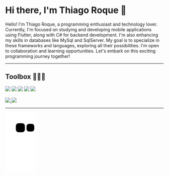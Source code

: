 <h1>Hi there, I'm Thiago Roque 🤖</h1>
<p>
  Hello! I'm Thiago Roque, a programming enthusiast and technology lover. Currently, I'm focused on studying and developing mobile applications using Flutter, along with C# for backend development. I'm also enhancing my skills in databases like MySql and SqlServer. My goal is to specialize in these frameworks and languages, exploring all their possibilities. I'm open to collaboration and learning opportunities. Let's embark on this exciting programming journey together!
</p>

---

<h2>Toolbox 👨🏽‍💻</h2>
<div>
  <img src="https://cdn.jsdelivr.net/gh/devicons/devicon/icons/flutter/flutter-original.svg" height=50px/>   <img src="https://cdn.jsdelivr.net/gh/devicons/devicon/icons/csharp/csharp-original.svg" height=50px/>   <img src="https://cdn.jsdelivr.net/gh/devicons/devicon/icons/microsoftsqlserver/microsoftsqlserver-plain-wordmark.svg" height=50px/>    <img src="https://cdn.jsdelivr.net/gh/devicons/devicon/icons/mysql/mysql-plain-wordmark.svg" height=50px/>    <img src="https://cdn.jsdelivr.net/gh/devicons/devicon/icons/git/git-original-wordmark.svg" height=50px/>
</div>
<br>

<div>
  <a href="https://github.com/Thiago2807">
  <img height="180em" src="https://github-readme-stats.vercel.app/api/top-langs/?username=Thiago2807&layout=compact&langs_count=7&theme=dark"/>
  <img height="180em" src="https://github-readme-stats.vercel.app/api?username=Thiago2807&show_icons=true&theme=dark&include_all_commits=true&count_private=true"/>
</div>
		
---
![Snake animation](https://github.com/Thiago2807/Thiago2807/blob/output/github-contribution-grid-snake.svg)
